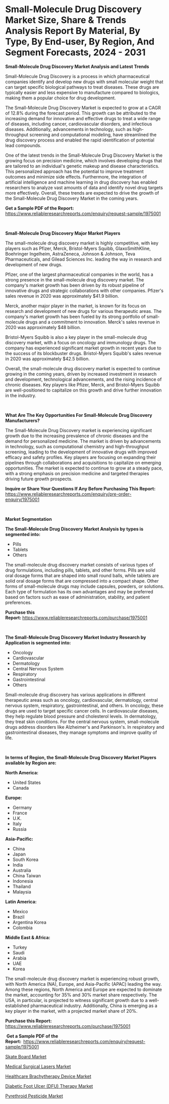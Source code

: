 <p><h1>Small-Molecule Drug Discovery Market Size, Share & Trends Analysis Report By Material, By Type, By End-user, By Region, And Segment Forecasts, 2024 - 2031</h1></p><p><strong>Small-Molecule Drug Discovery Market Analysis and Latest Trends</strong></p>
<p><p>Small-Molecule Drug Discovery is a process in which pharmaceutical companies identify and develop new drugs with small molecular weight that can target specific biological pathways to treat diseases. These drugs are typically easier and less expensive to manufacture compared to biologics, making them a popular choice for drug development.</p><p>The Small-Molecule Drug Discovery Market is expected to grow at a CAGR of 12.8% during the forecast period. This growth can be attributed to the increasing demand for innovative and effective drugs to treat a wide range of diseases, including cancer, cardiovascular disorders, and infectious diseases. Additionally, advancements in technology, such as high-throughput screening and computational modeling, have streamlined the drug discovery process and enabled the rapid identification of potential lead compounds.</p><p>One of the latest trends in the Small-Molecule Drug Discovery Market is the growing focus on precision medicine, which involves developing drugs that are tailored to an individual's genetic makeup and disease characteristics. This personalized approach has the potential to improve treatment outcomes and minimize side effects. Furthermore, the integration of artificial intelligence and machine learning in drug discovery has enabled researchers to analyze vast amounts of data and identify novel drug targets more effectively. Overall, these trends are expected to drive the growth of the Small-Molecule Drug Discovery Market in the coming years.</p></p>
<p><strong>Get a Sample PDF of the Report:&nbsp;</strong> <a href="https://www.reliableresearchreports.com/enquiry/request-sample/1975001">https://www.reliableresearchreports.com/enquiry/request-sample/1975001</a></p>
<p>&nbsp;</p>
<p><strong>Small-Molecule Drug Discovery Major Market Players</strong></p>
<p><p>The small-molecule drug discovery market is highly competitive, with key players such as Pfizer, Merck, Bristol-Myers Squibb, GlaxoSmithKline, Boehringer Ingelheim, AstraZeneca, Johnson & Johnson, Teva Pharmaceuticals, and Gilead Sciences Inc. leading the way in research and development of new drugs.</p><p>Pfizer, one of the largest pharmaceutical companies in the world, has a strong presence in the small-molecule drug discovery market. The company's market growth has been driven by its robust pipeline of innovative drugs and strategic collaborations with other companies. Pfizer's sales revenue in 2020 was approximately $41.9 billion.</p><p>Merck, another major player in the market, is known for its focus on research and development of new drugs for various therapeutic areas. The company's market growth has been fueled by its strong portfolio of small-molecule drugs and a commitment to innovation. Merck's sales revenue in 2020 was approximately $48 billion.</p><p>Bristol-Myers Squibb is also a key player in the small-molecule drug discovery market, with a focus on oncology and immunology drugs. The company has experienced significant market growth in recent years due to the success of its blockbuster drugs. Bristol-Myers Squibb's sales revenue in 2020 was approximately $42.5 billion.</p><p>Overall, the small-molecule drug discovery market is expected to continue growing in the coming years, driven by increased investment in research and development, technological advancements, and the rising incidence of chronic diseases. Key players like Pfizer, Merck, and Bristol-Myers Squibb are well-positioned to capitalize on this growth and drive further innovation in the industry.</p></p>
<p>&nbsp;</p>
<p><strong>What Are The Key Opportunities For Small-Molecule Drug Discovery Manufacturers?</strong></p>
<p><p>The Small-Molecule Drug Discovery market is experiencing significant growth due to the increasing prevalence of chronic diseases and the demand for personalized medicine. The market is driven by advancements in technology, such as computational chemistry and high-throughput screening, leading to the development of innovative drugs with improved efficacy and safety profiles. Key players are focusing on expanding their pipelines through collaborations and acquisitions to capitalize on emerging opportunities. The market is expected to continue to grow at a steady pace, with a strong emphasis on precision medicine and targeted therapies driving future growth prospects.</p></p>
<p><strong>Inquire or Share Your Questions If Any Before Purchasing This Report:</strong> <a href="https://www.reliableresearchreports.com/enquiry/pre-order-enquiry/1975001">https://www.reliableresearchreports.com/enquiry/pre-order-enquiry/1975001</a></p>
<p>&nbsp;</p>
<p><strong>Market Segmentation</strong></p>
<p><strong>The Small-Molecule Drug Discovery Market Analysis by types is segmented into:</strong></p>
<p><ul><li>Pills</li><li>Tablets</li><li>Others</li></ul></p>
<p><p>The small-molecule drug discovery market consists of various types of drug formulations, including pills, tablets, and other forms. Pills are solid oral dosage forms that are shaped into small round balls, while tablets are solid oral dosage forms that are compressed into a compact shape. Other forms of small-molecule drugs may include capsules, powders, or solutions. Each type of formulation has its own advantages and may be preferred based on factors such as ease of administration, stability, and patient preferences.</p></p>
<p><strong>Purchase this Report:&nbsp;</strong><a href="https://www.reliableresearchreports.com/purchase/1975001">https://www.reliableresearchreports.com/purchase/1975001</a></p>
<p>&nbsp;</p>
<p><strong>The Small-Molecule Drug Discovery Market Industry Research by Application is segmented into:</strong></p>
<p><ul><li>Oncology</li><li>Cardiovascular</li><li>Dermatology</li><li>Central Nervous System</li><li>Respiratory</li><li>Gastrointestinal</li><li>Others</li></ul></p>
<p><p>Small-molecule drug discovery has various applications in different therapeutic areas such as oncology, cardiovascular, dermatology, central nervous system, respiratory, gastrointestinal, and others. In oncology, these drugs are used to target specific cancer cells. In cardiovascular diseases, they help regulate blood pressure and cholesterol levels. In dermatology, they treat skin conditions. For the central nervous system, small-molecule drugs address disorders like Alzheimer's and Parkinson's. In respiratory and gastrointestinal diseases, they manage symptoms and improve quality of life.</p></p>
<p>&nbsp;</p>
<p><strong>In terms of Region, the Small-Molecule Drug Discovery Market Players available by Region are:</strong></p>
<p>
    <p> <strong> North America: </strong>
        <ul>
            <li>United States</li>
            <li>Canada</li>
        </ul>
        </p> 
    <p> <strong> Europe: </strong>
        <ul>
            <li>Germany</li>
            <li>France</li>
            <li>U.K.</li>
            <li>Italy</li>
            <li>Russia</li>
        </ul>
        </p> 
    <p> <strong> Asia-Pacific: </strong>
        <ul>
            <li>China</li>
            <li>Japan</li>
            <li>South Korea</li>
            <li>India</li>
            <li>Australia</li>
            <li>China Taiwan</li>
            <li>Indonesia</li>
            <li>Thailand</li>
            <li>Malaysia</li>
        </ul>
        </p> 
    <p> <strong> Latin America: </strong>
        <ul>
            <li>Mexico</li>
            <li>Brazil</li>
            <li>Argentina Korea</li>
            <li>Colombia</li>
        </ul>
        </p> 
    <p> <strong> Middle East & Africa: </strong>
        <ul>
            <li>Turkey</li>
            <li>Saudi</li>
            <li>Arabia</li>
            <li>UAE</li>
            <li>Korea</li>
        </ul>
    </p>
    </p>
<p><p>The small-molecule drug discovery market is experiencing robust growth, with North America (NA), Europe, and Asia-Pacific (APAC) leading the way. Among these regions, North America and Europe are expected to dominate the market, accounting for 35% and 30% market share respectively. The USA, in particular, is projected to witness significant growth due to a well-established pharmaceutical industry. Additionally, China is emerging as a key player in the market, with a projected market share of 20%.</p></p>
<p><strong>Purchase this Report: </strong><a href="https://www.reliableresearchreports.com/purchase/1975001">https://www.reliableresearchreports.com/purchase/1975001</a></p>
<p>&nbsp;<strong>Get a Sample PDF of the Report:&nbsp;&nbsp;</strong><a href="https://www.reliableresearchreports.com/enquiry/request-sample/1975001">https://www.reliableresearchreports.com/enquiry/request-sample/1975001</a></p>
<p><strong></strong></p>
<p><p><a href="https://view.publitas.com/reportprime-1/insights-into-skate-board-market-size-analysing-market-share-trends-and-growth-from-2024-to-2031/">Skate Board Market</a></p><p><a href="https://changeable-paste-463.notion.site/Medical-Surgical-Lasers-Market-Research-Report-Unlocks-Analysis-on-the-Market-Financial-Status-Mark-60566d52395049a2b3cbe639927b4a8b">Medical Surgical Lasers Market</a></p><p><a href="https://fuschia-pecorino-a6d.notion.site/Healthcare-Brachytherapy-Device-Market-Size-Market-Trends-and-Growth-Outlook-forecasted-for-period-809ee940e1514e11bdc6dca51d4963cc">Healthcare Brachytherapy Device Market</a></p><p><a href="https://florentine-yuzu-f42.notion.site/Diabetic-Foot-Ulcer-DFU-Therapy-Market-Offer-Valuable-Insights-into-Market-Size-Market-Share-Mar-4b881f677e8d4e6185401ca407bdc346">Diabetic Foot Ulcer (DFU) Therapy Market</a></p><p><a href="https://view.publitas.com/reportprime-1/decoding-the-pyrethroid-pesticide-market-a-deep-dive-into-the-latest-market-trends-market-segmentation-and-competitive-analysis/">Pyrethroid Pesticide Market</a></p></p>